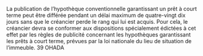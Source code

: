 La publication de l’hypothèque conventionnelle garantissant un prêt à court terme
peut être différée pendant un délai maximum de quatre-vingt dix jours sans que le créancier
perde le rang qui lui est acquis.
Pour cela, le créancier devra se conformer aux dispositions spécialement édictées à cet effet
par les règles de publicité concernant les hypothèques garantissant les prêts à court terme,
prévues par la loi nationale du lieu de situation de l’immeuble.
39
OHADA